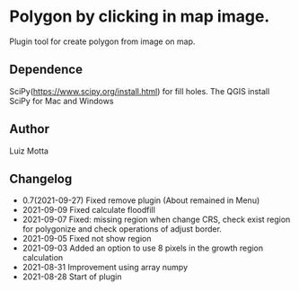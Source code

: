 # Polygon by clicking in map image.

Plugin tool for create polygon from image on map.

## Dependence

SciPy(https://www.scipy.org/install.html) for fill holes. The QGIS install SciPy for Mac and Windows

## Author
Luiz Motta

## Changelog
- 0.7(2021-09-27)
Fixed remove plugin (About remained in Menu)
- 2021-09-09
Fixed calculate floodfill
- 2021-09-07
Fixed: missing region when change CRS, check exist region for polygonize and check operations of adjust border.
- 2021-09-05
 Fixed not show region
- 2021-09-03
 Added an option to use 8 pixels in the growth region calculation
- 2021-08-31
Improvement using array numpy
- 2021-08-28
Start of plugin
